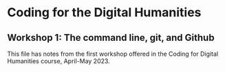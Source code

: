 # Coding for the Digital Humanities

## Workshop 1: The command line, git, and Github

This file has notes from the first workshop offered in the Coding for Digital Humanities course, April-May 2023.

